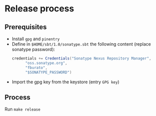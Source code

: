 # Release process

## Prerequisites

- Install `gpg` and `pinentry`
- Define in `$HOME/sbt/1.0/sonatype.sbt` the following content (replace sonatype password):
  ```scala
  credentials += Credentials("Sonatype Nexus Repository Manager",
        "oss.sonatype.org",
        "fburato",
        "$SONATYPE_PASSWORD")
  ```
- Import the gpg key from the keystore (entry `GPG key`)

## Process

Run `make release`
